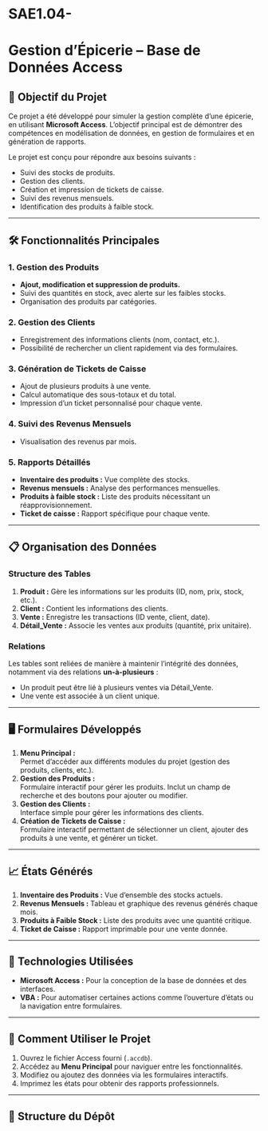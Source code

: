 # SAE1.04-
# Gestion d’Épicerie – Base de Données Access  

## 🎯 Objectif du Projet  
Ce projet a été développé pour simuler la gestion complète d’une épicerie, en utilisant **Microsoft Access**. L’objectif principal est de démontrer des compétences en modélisation de données, en gestion de formulaires et en génération de rapports.  

Le projet est conçu pour répondre aux besoins suivants :  
- Suivi des stocks de produits.  
- Gestion des clients.  
- Création et impression de tickets de caisse.  
- Suivi des revenus mensuels.  
- Identification des produits à faible stock.  

---

## 🛠️ Fonctionnalités Principales  
### **1. Gestion des Produits**  
- **Ajout, modification et suppression de produits.**  
- Suivi des quantités en stock, avec alerte sur les faibles stocks.  
- Organisation des produits par catégories.  

### **2. Gestion des Clients**  
- Enregistrement des informations clients (nom, contact, etc.).  
- Possibilité de rechercher un client rapidement via des formulaires.  

### **3. Génération de Tickets de Caisse**  
- Ajout de plusieurs produits à une vente.  
- Calcul automatique des sous-totaux et du total.  
- Impression d’un ticket personnalisé pour chaque vente.  

### **4. Suivi des Revenus Mensuels**  
- Visualisation des revenus par mois.    

### **5. Rapports Détaillés**  
- **Inventaire des produits :** Vue complète des stocks.  
- **Revenus mensuels :** Analyse des performances mensuelles.  
- **Produits à faible stock :** Liste des produits nécessitant un réapprovisionnement.  
- **Ticket de caisse :** Rapport spécifique pour chaque vente.  

---

## 📋 Organisation des Données  
### **Structure des Tables**  
1. **Produit :** Gère les informations sur les produits (ID, nom, prix, stock, etc.).  
2. **Client :** Contient les informations des clients.  
3. **Vente :** Enregistre les transactions (ID vente, client, date).  
4. **Détail_Vente :** Associe les ventes aux produits (quantité, prix unitaire).  

### **Relations**  
Les tables sont reliées de manière à maintenir l’intégrité des données, notamment via des relations **un-à-plusieurs** :  
- Un produit peut être lié à plusieurs ventes via Détail_Vente.  
- Une vente est associée à un client unique.

---

## 🖥️ Formulaires Développés  
1. **Menu Principal :**  
   Permet d’accéder aux différents modules du projet (gestion des produits, clients, etc.).  
2. **Gestion des Produits :**  
   Formulaire interactif pour gérer les produits. Inclut un champ de recherche et des boutons pour ajouter ou modifier.  
3. **Gestion des Clients :**  
   Interface simple pour gérer les informations des clients.  
4. **Création de Tickets de Caisse :**  
   Formulaire interactif permettant de sélectionner un client, ajouter des produits à une vente, et générer un ticket.  

---

## 📈 États Générés  
1. **Inventaire des Produits :** Vue d’ensemble des stocks actuels.  
2. **Revenus Mensuels :** Tableau et graphique des revenus générés chaque mois.  
3. **Produits à Faible Stock :** Liste des produits avec une quantité critique.  
4. **Ticket de Caisse :** Rapport imprimable pour une vente donnée.  

---

## 🧰 Technologies Utilisées  
- **Microsoft Access :** Pour la conception de la base de données et des interfaces.  
- **VBA :** Pour automatiser certaines actions comme l’ouverture d’états ou la navigation entre formulaires.  

---

## 🚀 Comment Utiliser le Projet  
1. Ouvrez le fichier Access fourni (`.accdb`).  
2. Accédez au **Menu Principal** pour naviguer entre les fonctionnalités.  
3. Modifiez ou ajoutez des données via les formulaires interactifs.  
4. Imprimez les états pour obtenir des rapports professionnels.  

---

## 📂 Structure du Dépôt  
